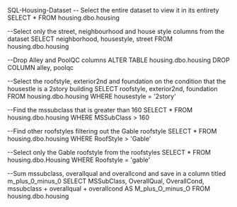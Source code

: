 SQL-Housing-Dataset
-- Select the entire dataset to view it in its entirety
SELECT * 
FROM housing.dbo.housing

--Select only the street, neighbourhood and house style columns from the dataset
SELECT neighborhood, housestyle, street
FROM housing.dbo.housing

--Drop Alley and PoolQC columns
ALTER TABLE housing.dbo.housing
DROP COLUMN alley, poolqc

--Select the roofstyle, exterior2nd and foundation on the condition that the housestle is a 2story building
SELECT roofstyle, exterior2nd, foundation
FROM housing.dbo.housing
WHERE housestyle = '2story'

--Find the mssubclass that is greater than 160
SELECT *
FROM housing.dbo.housing
WHERE MSSubClass > 160

--Find other roofstyles filtering out the Gable roofstyle
SELECT *
FROM housing.dbo.housing
WHERE RoofStyle > 'Gable'

--Select only the Gable roofstyle from the roofstyles
SELECT * 
FROM housing.dbo.Housing
WHERE Roofstyle = 'gable'

--Sum mssubclass, overallqual and overallcond and save in a column titled m_plus_0_minus_0
SELECT MSSubClass, OverallQual, OverallCond,
mssubclass + overallqual + overallcond AS M_plus_O_minus_O
FROM housing.dbo.housing 

